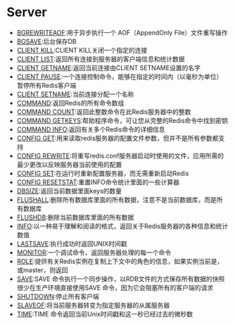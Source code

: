 #   Server

-   [BGREWRITEAOF](http://www.redis.cn/commands/bgrewriteaof.html):用于异步执行一个 AOF（AppendOnly File）文件重写操作
-   [BGSAVE](http://www.redis.cn/commands/bgsave.html):后台保存DB
-   [CLIENT KILL](http://www.redis.cn/commands/client-kill.html):CLIENT KILL关闭一个指定的连接
-   [CLIENT LIST](http://www.redis.cn/commands/client-list.html):返回所有连接到服务器的客户端信息和统计数据
-   [CLIENT GETNAME](http://www.redis.cn/commands/client-getname.html):返回当前连接由CLIENT SETNAME设置的名字
-   [CLIENT PAUSE](http://www.redis.cn/commands/client-pause.html):一个连接控制命令，能够在指定的时间内（以毫秒为单位）暂停所有Redis客户端
-   [CLIENT SETNAME](http://www.redis.cn/commands/client-setname.html):当前连接分配一个名称
-   [COMMAND](http://www.redis.cn/commands/command.html):返回Redis的所有命令数组
-   [COMMAND COUNT](http://www.redis.cn/commands/command-count.html):返回此整数命令在此Redis服务器中的整数
-   [COMMAND GETKEYS](http://www.redis.cn/commands/command-getkeys.html):帮助程序命令，可让您从完整的Redis命令中找到密钥
-   [COMMAND INFO](http://www.redis.cn/commands/command-info.html):返回有关多个Redis命令的详细信息
-   [CONFIG GET](http://www.redis.cn/commands/config-get.html):用来读取redis服务器的配置文件参数，但并不是所有参数都支持
-   [CONFIG REWRITE](http://www.redis.cn/commands/config-rewrite.html):将重写redis.conf服务器启动时使用的文件，应用所需的最少更改以反映服务器当前使用的配置
-   [CONFIG SET](http://www.redis.cn/commands/config-set.html):在运行时重新配置服务器，而无需重新启动Redis
-   [CONFIG RESETSTAT](http://www.redis.cn/commands/config-resetstat.html):重置INFO命令统计里面的一些计算器
-   [DBSIZE](http://www.redis.cn/commands/dbsize.html):返回当前数据里面keys的数量
-   [FLUSHALL](http://www.redis.cn/commands/flushall.html):删除所有数据库里面的所有数据，注意不是当前数据库，而是所有数据库
-   [FLUSHDB](http://www.redis.cn/commands/flushdb.html):删除当前数据库里面的所有数据
-   [INFO](http://www.redis.cn/commands/info.html):以一种易于理解和阅读的格式，返回关于Redis服务器的各种信息和统计数值
-   [LASTSAVE](http://www.redis.cn/commands/lastsave.html):执行成功时返回UNIX时间戳
-   [MONITOR](http://www.redis.cn/commands/monitor.html):一个调试命令，返回服务器处理的每一个命令
-   [ROLE](http://www.redis.cn/commands/role.html):提供有关Redis实例在复制上下文中的角色的信息，如果实例当前是，或master，则返回
-   [SAVE](http://www.redis.cn/commands/save.html):SAVE 命令执行一个同步操作，以RDB文件的方式保存所有数据的快照 很少在生产环境直接使用SAVE 命令，因为它会阻塞所有的客户端的请求
-   [SHUTDOWN](http://www.redis.cn/commands/shutdown.html):停止所有客户端
-   [SLAVEOF](http://www.redis.cn/commands/slaveof.html):将当前服务器转变为指定服务器的从属服务器
-   [TIME](http://www.redis.cn/commands/time.html):TIME 命令返回当前Unix时间戳和这一秒已经过去的微秒数